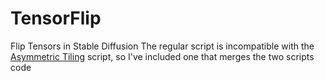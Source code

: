 # TensorFlip
Flip Tensors in Stable Diffusion
The regular script is incompatible with the [Asymmetric Tiling](https://github.com/tjm35/asymmetric-tiling-sd-webui/tree/main) script, so I've included one that merges the two scripts code

